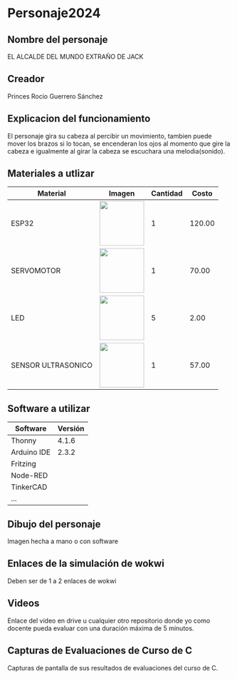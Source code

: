 # Personaje2024
## Nombre del personaje
EL ALCALDE DEL MUNDO EXTRAÑO DE JACK

## Creador
Princes Rocio Guerrero Sánchez

## Explicacion del funcionamiento
El personaje gira su cabeza al percibir un movimiento, tambien puede mover los brazos si lo tocan, 
se encenderan los ojos al momento que gire la cabeza e igualmente al girar la cabeza se escuchara una melodia(sonido). 

## Materiales a utlizar
|Material|Imagen|Cantidad|Costo|
|--|--|--|--|
|ESP32|<img src="https://github.com/user-attachments/assets/0d280367-493e-4f7c-a587-36e1f822116b" width="100"/>|1|120.00|
|SERVOMOTOR|<img width="100" src="https://github.com/user-attachments/assets/3ffd3169-dc9a-4d98-a692-97d91cf43a5c" />|1|70.00|
|LED|<img src="https://github.com/user-attachments/assets/c56c2f16-e4b2-46f4-9df8-772ffba06700" width="100"/>|5|2.00|
|SENSOR ULTRASONICO|<img src="https://github.com/user-attachments/assets/2c4fc4bb-d3f3-41b5-9e57-8765351ec8ca" width="100"/>|1|57.00|


## Software a utilizar
|Software|Versión|
|--|--|
|Thonny|4.1.6|
|Arduino IDE|2.3.2|
|Fritzing|
|Node-RED|
|TinkerCAD|
|...||

## Dibujo del personaje
Imagen hecha a mano o con software

## Enlaces de la simulación de wokwi
Deben ser de 1 a 2 enlaces de wokwi

## Videos
Enlace del vídeo en drive u cualquier otro repositorio donde yo como docente pueda evaluar con una duración máxima de 5 minutos.

## Capturas de Evaluaciones de Curso de C
Capturas de pantalla de sus resultados de evaluaciones del curso de C.
